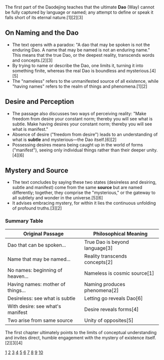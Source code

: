 The first part of the Daodejing teaches that the ultimate **Dao** (Way) cannot be fully captured by language or named; any attempt to define or speak it falls short of its eternal nature.[1][2][3]

## On Naming and the Dao
- The text opens with a paradox: "A dao that may be spoken is not the enduring Dao. A name that may be named is not an enduring name." This means that the true Dao, or the deepest reality, transcends words and concepts.[2][3]
- By trying to name or describe the Dao, one limits it, turning it into something finite, whereas the real Dao is boundless and mysterious.[4][5]
- The "nameless" refers to the unmanifested source of all existence, while "having names" refers to the realm of things and phenomena.[1][2]

## Desire and Perception
- The passage also discusses two ways of perceiving reality: "Make freedom from desire your constant norm; thereby you will see what is subtle. Make having desires your constant norm; thereby you will see what is manifest."
- Absence of desire ("freedom from desire") leads to an understanding of what is **subtle** and mysterious—the Dao itself.[6][2]
- Possessing desires means being caught up in the world of forms ("manifest"), seeing only individual things rather than their deeper unity.[4][6]

## Mystery and Source
- The text concludes by saying these two states (desireless and desiring, subtle and manifest) come from the same **source** but are named differently; together, they comprise the "mysterious," or the gateway to all subtlety and wonder in the universe.[5][6]
- It advises embracing mystery, for within it lies the continuous unfolding of profound truths.[3][2]

### Summary Table

| Original Passage                 | Philosophical Meaning           |
|----------------------------------|---------------------------------|
| Dao that can be spoken...        | True Dao is beyond language[3]|
| Name that may be named...        | Reality transcends concepts[2]|
| No names: beginning of heaven... | Nameless is cosmic source[1]|
| Having names: mother of things...| Naming produces phenomena[2]|
| Desireless: see what is subtle   | Letting go reveals Dao[6]   |
| With desire: see what's manifest | Desire reveals forms[4]     |
| Two arise from same source       | Unity of opposites[5]       |

The first chapter ultimately points to the limits of conceptual understanding and invites direct, humble engagement with the mystery of existence itself.[2][3][4]

[1](https://www.taoistic.com/taoteching-laotzu/taoteching-01.htm)
[2](https://www.wisdom2be.com/essays-insights-wisdomwritings-spirituality/8ut0wsatclnizk2qj6fylgfavi0lek)
[3](https://partiallyexaminedlife.com/2023/02/20/ep311-1-daodejing/)
[4](https://www.coreyfarr.com/post/a-christian-reads-the-tao-te-ching-chapter-one-what-s-in-a-name)
[5](https://voices.uchicago.edu/ziporyn/about-chapter-one-of-the-daodejing/)
[6](https://www.youtube.com/watch?v=rxNZ_KYPV8U)
[7](https://www.centertao.org/essays/tao-te-ching/dc-lau/chapter-1-commentary/)
[8](https://www.reddit.com/r/taoism/comments/o1abkx/dao_de_jing_translations_explainedunderstood/)
[9](http://www.fang.ece.ufl.edu/daodejing.pdf)
[10](https://www.reddit.com/r/taoism/comments/eea4ms/whats_the_first_line_of_the_tao_te_ching_in_your/)
